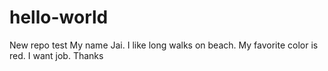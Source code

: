 # hello-world
New repo test
My name Jai. I like long walks on beach. My favorite color is red. I want job. Thanks

